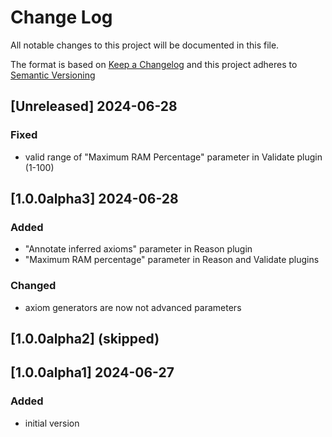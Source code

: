 # Change Log

All notable changes to this project will be documented in this file.

The format is based on [Keep a Changelog](http://keepachangelog.com/) and this project adheres to [Semantic Versioning](https://semver.org/)

## [Unreleased] 2024-06-28

### Fixed

- valid range of "Maximum RAM Percentage" parameter in Validate plugin (1-100)

## [1.0.0alpha3] 2024-06-28

### Added

- "Annotate inferred axioms" parameter in Reason plugin
- "Maximum RAM percentage" parameter in Reason and Validate plugins

### Changed

- axiom generators are now not advanced parameters

## [1.0.0alpha2] (skipped)

## [1.0.0alpha1] 2024-06-27

### Added

- initial version

